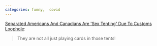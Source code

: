 ```yaml
---
categories: funny,  covid
---
```


[Separated Americans And Canadians Are 'Sex Tenting' Due To Customs Loophole](https://www.cracked.com/article_28997_separated-americans-canadians-are-sex-tenting-due-to-customs-loophole.html):

> They are not all just playing cards in those tents!
